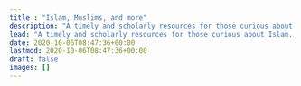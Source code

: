 ```yaml
---
title : "Islam, Muslims, and more"
description: "A timely and scholarly resources for those curious about Islam. myMuslim aims to address all misconceptions about Islam and its relation to Christianity and Judaism."
lead: "A timely and scholarly resources for those curious about Islam. myMuslim aims to address all misconceptions about Islam and its relation to Christianity and Judaism."
date: 2020-10-06T08:47:36+00:00
lastmod: 2020-10-06T08:47:36+00:00
draft: false
images: []
---
```

